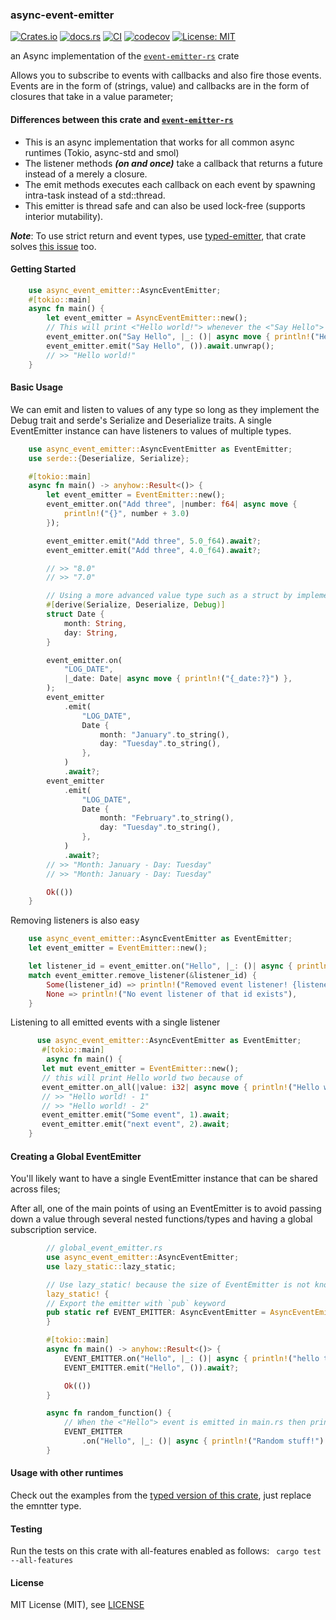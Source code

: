 ### async-event-emitter

[![Crates.io](https://img.shields.io/crates/v/async-event-emitter)](https://crates.io/crates/async-event-emitter)
[![docs.rs](https://img.shields.io/docsrs/async-event-emitter)](https://docs.rs/async-event-emitter/0.1.1/async_event_emitter/)
[![CI](https://github.com/spencerjibz/async-event-emitter-rs/actions/workflows/ci.yml/badge.svg)](https://github.com/spencerjibz/async-event-emitter-rs/actions/workflows/ci.yml)
[![codecov](https://codecov.io/gh/spencerjibz/async-event-emitter-rs/graph/badge.svg?token=WDGKRW604P)](https://codecov.io/gh/spencerjibz/async-event-emitter-rs)
[![License: MIT](https://img.shields.io/badge/License-MIT-yellow.svg)](https://opensource.org/licenses/MIT)

an Async implementation of the [`event-emitter-rs`](https://crates.io/crates/event-emitter-rs) crate

Allows you to subscribe to events with callbacks and also fire those events.
Events are in the form of (strings, value) and callbacks are in the form of closures that take in a value parameter;

#### Differences between this crate and [`event-emitter-rs`](https://crates.io/crates/event-emitter-rs)
 - This is an async implementation that works for all common async runtimes (Tokio, async-std and smol)
 - The listener methods ***(on and once)*** take a callback that returns a future instead of a merely a closure.
 - The emit methods executes each callback on each event by spawning intra-task instead of a std::thread.
 - This emitter is thread safe and can  also be used lock-free (supports interior mutability).

 ***Note***: To use strict return and event types, use [typed-emitter](https://crates.io/crates/typed-emitter), that crate solves [this issue](https://github.com/spencerjibz/async-event-emitter-rs/issues/31) too.  

#### Getting Started

```rust
    use async_event_emitter::AsyncEventEmitter;
    #[tokio::main]
    async fn main() {
        let event_emitter = AsyncEventEmitter::new();
        // This will print <"Hello world!"> whenever the <"Say Hello"> event is emitted
        event_emitter.on("Say Hello", |_: ()| async move { println!("Hello world!") });
        event_emitter.emit("Say Hello", ()).await.unwrap();
        // >> "Hello world!"
    }
```

#### Basic Usage

We can emit and listen to values of any type so long as they implement the Debug trait and serde's Serialize and Deserialize traits.
A single EventEmitter instance can have listeners to values of multiple types.

```rust
    use async_event_emitter::AsyncEventEmitter as EventEmitter;
    use serde::{Deserialize, Serialize};

    #[tokio::main]
    async fn main() -> anyhow::Result<()> {
        let event_emitter = EventEmitter::new();
        event_emitter.on("Add three", |number: f64| async move {
            println!("{}", number + 3.0)
        });

        event_emitter.emit("Add three", 5.0_f64).await?;
        event_emitter.emit("Add three", 4.0_f64).await?;

        // >> "8.0"
        // >> "7.0"

        // Using a more advanced value type such as a struct by implementing the serde traits
        #[derive(Serialize, Deserialize, Debug)]
        struct Date {
            month: String,
            day: String,
        }

        event_emitter.on(
            "LOG_DATE",
            |_date: Date| async move { println!("{_date:?}") },
        );
        event_emitter
            .emit(
                "LOG_DATE",
                Date {
                    month: "January".to_string(),
                    day: "Tuesday".to_string(),
                },
            )
            .await?;
        event_emitter
            .emit(
                "LOG_DATE",
                Date {
                    month: "February".to_string(),
                    day: "Tuesday".to_string(),
                },
            )
            .await?;
        // >> "Month: January - Day: Tuesday"
        // >> "Month: January - Day: Tuesday"

        Ok(())
    }
```

Removing listeners is also easy

```rust
    use async_event_emitter::AsyncEventEmitter as EventEmitter;
    let event_emitter = EventEmitter::new();

    let listener_id = event_emitter.on("Hello", |_: ()| async { println!("Hello World") });
    match event_emitter.remove_listener(&listener_id) {
        Some(listener_id) => println!("Removed event listener! {listener_id}"),
        None => println!("No event listener of that id exists"),
    }
```
  Listening to all emitted events with a single listener
  ```rust
        use async_event_emitter::AsyncEventEmitter as EventEmitter;
         #[tokio::main]
          async fn main() {
         let mut event_emitter = EventEmitter::new();
         // this will print Hello world two because of
         event_emitter.on_all(|value: i32| async move { println!("Hello world! - {value}") });
         // >> "Hello world! - 1"
         // >> "Hello world! - 2"
         event_emitter.emit("Some event", 1).await;
         event_emitter.emit("next event", 2).await;
      }

```
#### Creating a Global EventEmitter

You'll likely want to have a single EventEmitter instance that can be shared across files;

After all, one of the main points of using an EventEmitter is to avoid passing down a value through several nested functions/types and having a global subscription service.

```rust
        // global_event_emitter.rs
        use async_event_emitter::AsyncEventEmitter;
        use lazy_static::lazy_static;

        // Use lazy_static! because the size of EventEmitter is not known at compile time
        lazy_static! {
        // Export the emitter with `pub` keyword
        pub static ref EVENT_EMITTER: AsyncEventEmitter = AsyncEventEmitter::new();
        }

        #[tokio::main]
        async fn main() -> anyhow::Result<()> {
            EVENT_EMITTER.on("Hello", |_: ()| async { println!("hello there!") });
            EVENT_EMITTER.emit("Hello", ()).await?;

            Ok(())
        }

        async fn random_function() {
            // When the <"Hello"> event is emitted in main.rs then print <"Random stuff!">
            EVENT_EMITTER
                .on("Hello", |_: ()| async { println!("Random stuff!") });
        }

```
#### Usage with other runtimes
 Check out the examples from the [typed version of this crate](https://docs.rs/typed-emitter/0.1.2/typed_emitter/#getting-started), just replace the emntter type.

 #### Testing
 Run the tests on this crate with all-features enabled as follows:
       ``` cargo test --all-features```


#### License

MIT License (MIT), see [LICENSE](LICENSE)
